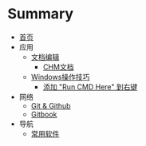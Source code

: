 # Summary

* [首页](README.md)
* 应用
  * [文档编辑](文档编辑/文档编辑.md)
  	* [CHM文档](文档编辑/chm.md)
  * [Windows操作技巧](Windows操作技术/windows.md)
  	* [添加 "Run CMD Here" 到右键](Windows操作技术/CMD右键.md)
* 网络
  * [Git & Github](网站搭建/gitandgithub.md)
  * [Gitbook](网站搭建/aboutgitbook/gitbook.md)
* 导航
  * [常用软件](导航/常用软件.md)